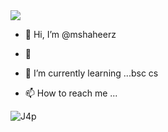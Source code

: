 

<a href="https://encrypted-tbn0.gstatic.com/images?q=tbn:ANd9GcTgN8Iaopmsv_1tQrR0RNOAqSKx1mn261PQPQZ2mYo8pzZ3AkqvsXW3SKZF&s=10">
<img src="https://encrypted-tbn0.gstatic.com/images?q=tbn:ANd9GcTgN8Iaopmsv_1tQrR0RNOAqSKx1mn261PQPQZ2mYo8pzZ3AkqvsXW3SKZF&s=10">
</a>
<!---
mshaheerz/mshaheerz is a ✨ special ✨ repository because its `README.md` (this file) appears on your GitHub profile.
You can click the Preview link to take a look at your changes.
--->

- 👋 Hi, I’m @mshaheerz

- 👀

- 🌱 I’m currently learning ...bsc cs

- 📫 How to reach me ...


![J4p](https://user-images.githubusercontent.com/72137242/112750286-6766b880-8fe5-11eb-9f46-3a8d0f4f3161.gif)
